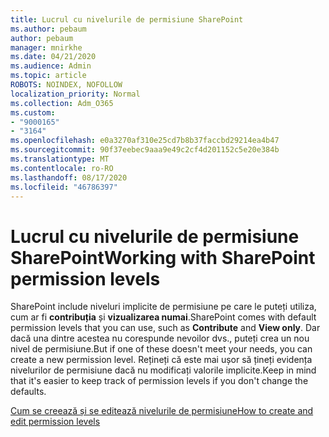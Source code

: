 ```yaml
---
title: Lucrul cu nivelurile de permisiune SharePoint
ms.author: pebaum
author: pebaum
manager: mnirkhe
ms.date: 04/21/2020
ms.audience: Admin
ms.topic: article
ROBOTS: NOINDEX, NOFOLLOW
localization_priority: Normal
ms.collection: Adm_O365
ms.custom:
- "9000165"
- "3164"
ms.openlocfilehash: e0a3270af310e25cd7b8b37faccbd29214ea4b47
ms.sourcegitcommit: 90f37eebec9aaa9e49c2cf4d201152c5e20e384b
ms.translationtype: MT
ms.contentlocale: ro-RO
ms.lasthandoff: 08/17/2020
ms.locfileid: "46786397"
---
```

# <a name="working-with-sharepoint-permission-levels"></a><span data-ttu-id="23815-102">Lucrul cu nivelurile de permisiune SharePoint</span><span class="sxs-lookup"><span data-stu-id="23815-102">Working with SharePoint permission levels</span></span>

<span data-ttu-id="23815-103">SharePoint include niveluri implicite de permisiune pe care le puteți utiliza, cum ar fi **contribuția** și **vizualizarea numai**.</span><span class="sxs-lookup"><span data-stu-id="23815-103">SharePoint comes with default permission levels that you can use, such as **Contribute** and **View only**.</span></span> <span data-ttu-id="23815-104">Dar dacă una dintre acestea nu corespunde nevoilor dvs., puteți crea un nou nivel de permisiune.</span><span class="sxs-lookup"><span data-stu-id="23815-104">But if one of these doesn't meet your needs, you can create a new permission level.</span></span> <span data-ttu-id="23815-105">Rețineți că este mai ușor să țineți evidența nivelurilor de permisiune dacă nu modificați valorile implicite.</span><span class="sxs-lookup"><span data-stu-id="23815-105">Keep in mind that it's easier to keep track of permission levels if you don't change the defaults.</span></span>

[<span data-ttu-id="23815-106">Cum se creează și se editează nivelurile de permisiune</span><span class="sxs-lookup"><span data-stu-id="23815-106">How to create and edit permission levels</span></span>](https://docs.microsoft.com/sharepoint/how-to-create-and-edit-permission-levels)